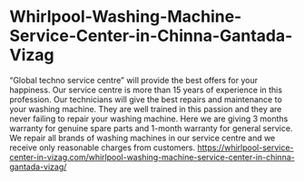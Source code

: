# Whirlpool-Washing-Machine-Service-Center-in-Chinna-Gantada-Vizag
“Global techno service centre” will provide the best offers for your happiness. Our service centre is more than 15 years of experience in this profession. Our technicians will give the best repairs and maintenance to your washing machine. They are well trained in this passion and they are never failing to repair your washing machine. Here we are giving 3 months warranty for genuine spare parts and 1-month warranty for general service. We repair all brands of washing machines in our service centre and we receive only reasonable charges from customers.  https://whirlpool-service-center-in-vizag.com/whirlpool-washing-machine-service-center-in-chinna-gantada-vizag/
